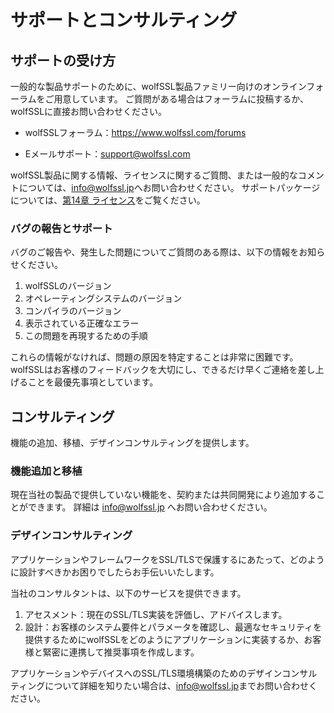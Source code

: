 # サポートとコンサルティング

## サポートの受け方

一般的な製品サポートのために、wolfSSL製品ファミリー向けのオンラインフォーラムをご用意しています。
ご質問がある場合はフォーラムに投稿するか、wolfSSLに直接お問い合わせください。

* wolfSSLフォーラム：<https://www.wolfssl.com/forums>

* Eメールサポート：[support@wolfssl.com](mailto:support@wolfssl.com)

wolfSSL製品に関する情報、ライセンスに関するご質問、または一般的なコメントについては、[info@wolfssl.jp](mailto:info@wolfssl.jp)へお問い合わせください。
サポートパッケージについては、[第14章 ライセンス](chapter14.md)をご覧ください。

### バグの報告とサポート

バグのご報告や、発生した問題についてご質問のある際は、以下の情報をお知らせください。

1. wolfSSLのバージョン
2. オペレーティングシステムのバージョン
3. コンパイラのバージョン
4. 表示されている正確なエラー
5. この問題を再現するための手順

これらの情報がなければ、問題の原因を特定することは非常に困難です。
wolfSSLはお客様のフィードバックを大切にし、できるだけ早くご連絡を差し上げることを最優先事項としています。

## コンサルティング

機能の追加、移植、デザインコンサルティングを提供します。

### 機能追加と移植

現在当社の製品で提供していない機能を、契約または共同開発により追加することができます。
詳細は [info@wolfssl.jp](mailto:info@wolfssl.jp) へお問い合わせください。

### デザインコンサルティング

アプリケーションやフレームワークをSSL/TLSで保護するにあたって、どのように設計すべきかお困りでしたらお手伝いいたします。

当社のコンサルタントは、以下のサービスを提供できます。

1. アセスメント：現在のSSL/TLS実装を評価し、アドバイスします。
2. 設計：お客様のシステム要件とパラメータを確認し、最適なセキュリティを提供するためにwolfSSLをどのようにアプリケーションに実装するか、お客様と緊密に連携して推奨事項を作成します。

アプリケーションやデバイスへのSSL/TLS環境構築のためのデザインコンサルティングについて詳細を知りたい場合は、[info@wolfssl.jp](mailto:info@wolfssl.jp)までお問い合わせください。
